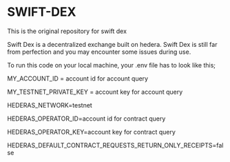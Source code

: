 # SWIFT-DEX
This is the original repository for swift dex 

Swift Dex is a decentralized exchange built on hedera. Swift Dex is still far from perfection and you may encounter some issues during use.

To run this code on your local machine, your .env file has to look like this;

MY_ACCOUNT_ID = account id for account query

MY_TESTNET_PRIVATE_KEY =  account key for account query 

HEDERAS_NETWORK=testnet

HEDERAS_OPERATOR_ID=account id for contract query

HEDERAS_OPERATOR_KEY=account key for contract query

HEDERAS_DEFAULT_CONTRACT_REQUESTS_RETURN_ONLY_RECEIPTS=false
